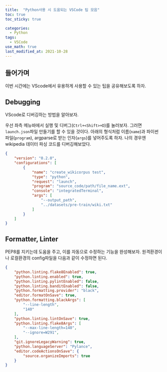 ```yaml
---
title:  "Python사용 시 도움되는 VSCode 팁 모음"
toc: true
toc_sticky: true

categories:
  - Python
tags:
  - VSCode
use_math: true
last_modified_at: 2021-10-28
---
```


## 들어가며

이번 시간에는 VScode에서 유용하게 사용할 수 있는 팁을 공유해보도록 하자.

## Debugging

VScode로 디버깅하는 방법을 알아보자. 

우선 좌측 메뉴바에서 실행 및 디버그(`Ctrl+<Shift>+D`)를 눌러보자. 그러면 `launch.json`파일 만들기를 할 수 있을 것이다. 아래의 형식처럼 이름(`name`)과 파이썬파일(`program`), argparse로 받는 인자(`args`)를 넣어주도록 하자. 나의 경우엔 wikipedia 데이터 파싱 코드를 디버깅해보았다.

```json
{
    "version": "0.2.0",
    "configurations": [
        {
            "name": "create_wikicorpus test",
            "type": "python",
            "request": "launch",
            "program": "source_code/path/file_name.ext",
            "console": "integratedTerminal",
            "args": [
                "--output_path",
                "../datasets/pre-train/wiki.txt"
            ]
        }
    ]
}
```

## Formatter, Linter

PEP8를 지키는데 도움을 주고, 이를 자동으로 수정하는 기능을 완성해보자. 원격환경이나 로컬환경의 config파일을 다음과 같이 수정하면 된다.

```json
{
    "python.linting.flake8Enabled": true,
    "python.linting.enabled": true,
    "python.linting.pylintEnabled": false,
    "python.linting.banditEnabled": false,
    "python.formatting.provider": "black",
    "editor.formatOnSave": true,
    "python.formatting.blackArgs": [
        "--line-length",
        "140"
    ],
    "python.linting.lintOnSave": true,
    "python.linting.flake8Args": [
        "--max-line-length=140",
        "--ignore=W291",
    ],
    "git.ignoreLegacyWarning": true,
    "python.languageServer": "Pylance",
    "editor.codeActionsOnSave": {
        "source.organizeImports": true
    }
}
```

